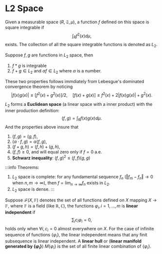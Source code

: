 # L2 Space

Given a measurable space $(R, \mathfrak{S},\mu)$, a function $f$ defined on this space is square integrable if 
$$
\int_R f^2(x)d\mu,
$$
exists. The collection of all the square integrable functions is denoted as $L_2$.

Suppose $f,g$ are functions in $L_2$ space, then
1. $f*g$ is integrable
2. $f+g\in L_2$ and $\alpha f\in L_2$ where $\alpha$ is a number.

These two properties follows immdiately from Lebesgue's dominated convergence theorem by noticing 
$$
|f(x)g(x)|\le [f^2(x)+g^2(x)]/2,\quad [f(x)+g(x)]\le f^2(x)+2|f(x)g(x)|+g^2(x).
$$

$L_2$ forms a **Euclidean space** (a linear space with a inner product) with the inner production definition:
$$
(f,g)=\int_Rf(x)g(x)d\mu.
$$
And the properties above insure that
1. $(f,g)=(g,f)$,
2. $(\alpha\cdot f, g)=\alpha(f,g)$,
3. $(f+g, h)=(f,h)+(g,h)$,
4. $(f,f)\ge 0$, and will equal zero only if $f=0$ a.e.
5. **Schwarz inequality**: $(f,g)^2\le (f,f)(g,g)$

:::info Theorems:
1. $L_2$ space is complete: for any fundamental sequence $f_n$ ($\Vert f_m-f_n\Vert\to 0$ when $n,m\to \infty$), then $f=\lim_{n\to\infty}f_n$ exists in $L_2$.
2. $L_2$ space is dense.
:::

Suppose $\mathcal{F}(X,\mathbb{F})$ denotes the set of all functions defined on $X$ mapping $X\to \mathbb{F}$, where $\mathbb{F}$ is a field (like $\mathbb{R},\mathbb{C}$), the functions $\varphi_i,i=1,\dots,m$ is **linear independent** if
$$
\sum_ic_i\varphi_i=0,
$$ 
holds only when $\forall i, c_i=0$ almost everywhere on $X$. For the case of infinite sequence of functions $\lbrace\varphi_i\rbrace$, the linear independent means that any finit subsequence is linear independent. A **linear hull** or (**linear manifold generated by $\lbrace\varphi_i\rbrace$**) $M\lbrace\varphi_i\rbrace$ is the set of all finite linear combination of $\lbrace \varphi_i\rbrace$. 